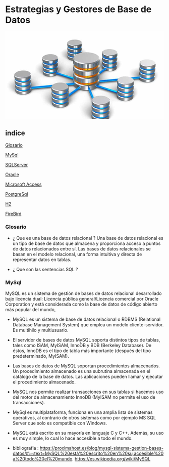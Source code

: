 # Estrategias y Gestores de Base de Datos  
![image](./fotos_tarea_2/Portada_2.jpg)

## indice

[Glosario](#id11)

[MySql](#id1)

[SQLServer](#id2)

[Oracle](#id3)

[Microsoft Access](#id4)

[PostgreSql](#id5)

[H2](#id6)

[FireBird](#id7)



### Glosario <a name=id11> </a>

- ¿ Que es una base de datos relacional ? 
    Una base de datos relacional es un tipo de base de datos que almacena y proporciona acceso a puntos de datos relacionados entre sí. Las bases de datos     relacionales se basan en el modelo relacional, una forma intuitiva y directa de representar datos en tablas.
    
 - ¿ Que son las sentencias SQL ?
        

### MySql <a name=id1> </a>

MySQL es un sistema de gestión de bases de datos relacional desarrollado bajo licencia dual: Licencia pública general/Licencia comercial por Oracle Corporation y está considerada como la base de datos de código abierto más popular del mundo,

- MySQL es un sistema de base de datos relacional o RDBMS (Relational Database Management System) que emplea un modelo cliente-servidor. Es multihilo y multiusuario.

- El servidor de bases de datos MySQL soporta distintos tipos de tablas, tales como ISAM, MyISAM, InnoDB y BDB (Berkeley Database). De éstos, InnoDB es el tipo de tabla más importante (después del tipo predeterminado, MyISAM).

- Las bases de datos de MySQL soportan procedimientos almacenados. Un procedimiento almacenado es una subrutina almacenada en el catálogo de la base de datos. Las aplicaciones pueden llamar y ejecutar el procedimiento almacenado.

- MySQL nos permite realizar transacciones en sus tablas si hacemos uso del motor de almacenamiento InnoDB (MyISAM no permite el uso de transacciones).

- MySql es multiplataforma, funciona en una amplia lista de sistemas operativos, al contrario de otros sistemas como por ejemplo MS SQL Server que solo es compatible con Windows.

- MySQL está escrito en su mayoría en lenguaje C y C++. Además, su uso es muy simple, lo cual lo hace accesible a todo el mundo.

- bibliografia : https://proximahost.es/blog/mysql-sistema-gestion-bases-datos/#:~:text=MySQL%20está%20escrito%20en%20su,accesible%20a%20todo%20el%20mundo.
                 https://es.wikipedia.org/wiki/MySQL


